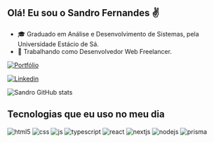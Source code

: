 ## Olá! Eu sou o Sandro Fernandes ✌️

- 🎓 Graduado em Análise e Desenvolvimento de Sistemas, pela Universidade Estácio de Sá.
- 💼 Trabalhando como Desenvolvedor Web Freelancer.


[![Portfólio](https://img.shields.io/website?label=Portfólio&style=for-the-badge&url=https://sandrofernandesdev.vercel.app/)](https://www.sandrodev.com.br/)

[![Linkedin](https://img.shields.io/badge/LinkedIn-0077B5?style=for-the-badge&logo=linkedin&logoColor=white)](https://www.linkedin.com/in/sandrofernandesrosal/)


![Sandro GitHub stats](https://github-readme-stats.vercel.app/api?username=sandrofernandesrosal&show_icons=true&theme=dracula&count_private=true)


## Tecnologias que eu uso no meu dia
<div style="display: inline_block">
  <img align="center" alt="html5" src="https://img.shields.io/badge/HTML5-E34F26?style=for-the-badge&logo=html5&logoColor=white" />
  <img align="center" alt="css" src="https://img.shields.io/badge/CSS3-1572B6?style=for-the-badge&logo=css3&logoColor=white" />
  <img align="center" alt="js" src="https://img.shields.io/badge/JavaScript-F7DF1E?style=for-the-badge&logo=javascript&logoColor=black" />
   <img align="center" alt="typescript" src="https://img.shields.io/badge/TypeScript-1572B6?style=for-the-badge&logo=typescript&logoColor=white" />
  <img align="center" alt="react" src="https://img.shields.io/badge/React-20232A?style=for-the-badge&logo=react&logoColor=61DAFB" />
  <img align="center" alt="nextjs" src="https://img.shields.io/badge/NextJS-20232b?style=for-the-badge&logo=next.js&logoColor=white" />
  <img align="center" alt="nodejs" src="https://img.shields.io/badge/Node.js-43853D?style=for-the-badge&logo=node.js&logoColor=white" />
  <img align="center" alt="prisma" src="https://img.shields.io/badge/Prisma-1772D9?style=for-the-badge&logo=prisma&logoColor=white" />
  
</div><br/>


